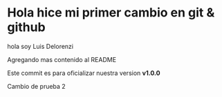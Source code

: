 # Hola hice mi primer cambio en git & github

hola soy Luis Delorenzi

Agregando mas contenido al README

Este commit es para oficializar nuestra version **v1.0.0**

Cambio de prueba 2
